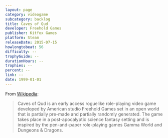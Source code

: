 ```yaml
---
layout: page
category: videogame
subcategory: backlog
title: Caves of Qud
developer: Freehold Games
publisher: Kitfox Games
platform: Steam
releaseDate: 2015-07-15
howlongtobeat: 56
difficulty: --
trophyGuide: --
durationHours: --
trophies: --
percent: --
link: --
date: 1999-01-01
---
```


From [Wikipedia](https://en.wikipedia.org/wiki/Caves_of_Qud):

> Caves of Qud is an early access roguelike role-playing video game developed by American studio Freehold Games set in an open world that is partially pre-made and partially randomly generated. The game takes place in a post-apocalyptic science fantasy setting and is inspired by the pen-and-paper role-playing games Gamma World and Dungeons & Dragons.
